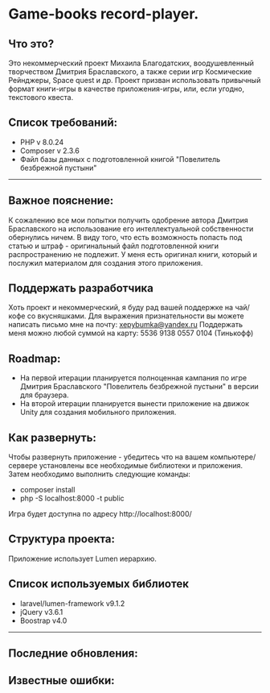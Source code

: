 # Game-books record-player.

Что это?
------
Это некоммерческий проект Михаила Благодатских, воодушевленный творчеством Дмитрия Браславского, а также серии игр Космические Рейнджеры, Space quest и др.
Проект призван использовать привычный формат книги-игры в качестве приложения-игры, или, если угодно, текстового квеста.

Cписок требований:
------
- PHP v 8.0.24
- Composer v 2.3.6
- Файл базы данных с подготовленной книгой "Повелитель безбрежной пустыни" 
- ------
Важное пояснение:
-------
К сожалению все мои попытки получить одобрение автора Дмитрия Браславского на использование его интеллектуальной собственности обернулись ничем.
В виду того, что есть возможность попасть под статью и штраф - оригинальный файл подготовленной книги распространению не подлежит.
У меня есть оригинал книги, который и послужил материалом для создания этого приложения.

Поддержать разработчика
-----
Хоть проект и некоммерческий, я буду рад вашей поддержке на чай/кофе со вкусняшками.
Для выражения признательности вы можете написать письмо мне на почту: xepybumka@yandex.ru
Поддержать меня можно любой суммой на карту: 5536 9138 0557 0104 (Тинькофф)

Roadmap:
-----
* На первой итерации планируется полноценная кампания по игре Дмитрия Браславского "Повелитель безбрежной пустыни" в версии для браузера.
* На второй итерации планируется вынести приложение на движок Unity для создания мобильного приложения.

Как развернуть:
------
Чтобы развернуть приложение - убедитесь что на вашем компьютере/сервере установлены все необходимые библиотеки и приложения.
Затем необходимо выполнить следующие команды:
* composer install
* php -S localhost:8000 -t public

Игра будет доступна по адресу http://localhost:8000/

Структура проекта:
-----
Приложение использует Lumen иерархию.

Список используемых библиотек
------
- laravel/lumen-framework v9.1.2
- jQuery v3.6.1
- Boostrap v4.0

- ------
Последние обновления:
------
Известные ошибки:
------
